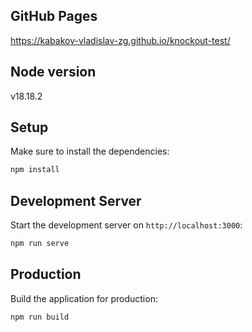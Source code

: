 ## GitHub Pages
https://kabakov-vladislav-zg.github.io/knockout-test/
## Node version

v18.18.2

## Setup

Make sure to install the dependencies:

```bash
npm install
```


## Development Server

Start the development server on `http://localhost:3000`:

```bash
npm run serve
```

## Production

Build the application for production:

```bash
npm run build
```
